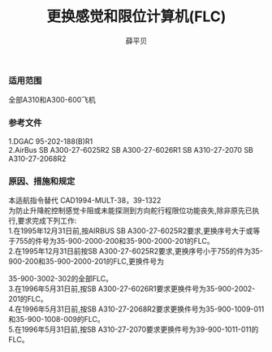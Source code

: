 ﻿---
amendno: 39-1519  
cadno: CAD1995-MULT-20  
title: 更换感觉和限位计算机(FLC)  
publishdate: 1995-11-30  
effdate: 1995-12-01  
acmodels: ["A310","A300"]  
tags: []  
engs: []  
pns: ["35-900-2000-200","35-900-2000-201","35-900-200","35-900-3002-302","35-900-2002-201","35-900-1009-011","35-900-1008-009","39-900-1011-011"]  
mfrs: ["AIRBUS"]  
admins: 华东管理局  
author: 薛平贝  
---
  
### 适用范围  
全部A310和A300-600飞机  
  
<!--more-->  
### 参考文件  
  1.DGAC 95-202-188(B)R1  
  2.AirBus SB A300-27-6025R2   SB A300-27-6026R1   SB A310-27-2070   SB A310-27-2068R2  
  
### 原因、措施和规定  

  本适航指令替代 CAD1994-MULT-38，39-1322  
  为防止升降舵控制感觉卡阻或未能探测到方向舵行程限位功能丧失,除非原先已执行,要求完成下列工作:  
  1.在1995年12月31日前,按AIRBUS SB A300-27-6025R2要求,更换序号大于或等于755的件号为35-900-2000-200和35-900-2000-201的FLC。  
  2.在1995年12月31日前按SB A300-27-6025R2要求,更换序号小于755的件为35-900-200和35-900-2000-201的FLC,更换件号为  
  
35-900-3002-302的全部FLC。  
  3.在1996年5月31日前,按SB A300-27-6026R1要求更换件号为35-900-2002-201的FLC。  
  4.在1996年5月31日前,按SB A310-27-2068R2要求更换件号为35-900-1009-011和35-900-1008-009的FLC。  
  5.在1996年5月31日前,按SB A310-27-2070要求更换件号为39-900-1011-011的FLC。  
  
